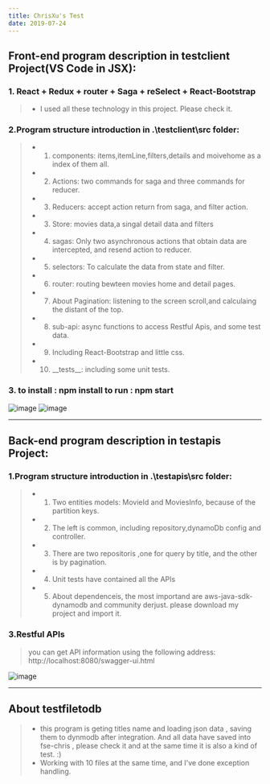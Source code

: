 ```yaml
---
title: ChrisXu's Test
date: 2019-07-24
---
```


## Front-end program description in testclient Project(VS Code in JSX):
### 1. React + Redux + router + Saga + reSelect + React-Bootstrap
>* I used all these technology in this project. Please check it.
### 2.Program structure introduction in .\testclient\src folder:
>* 1. components: items,itemLine,filters,details and moivehome as a index of them all. 
>* 2. Actions: two commands for saga and three commands for reducer. 
>* 3. Reducers: accept action return from saga, and filter action. 
>* 3. Store: movies data,a singal detail data and filters
>* 4. sagas: Only two asynchronous actions that obtain data are intercepted, and resend action to reducer.
>* 5. selectors: To calculate the data from state and filter.
>* 6. router: routing bewteen movies home and detail pages.
>* 7. About Pagination: listening to the screen scroll,and calculaing the distant of the top.
>* 8. sub-api: async functions to access Restful Apis, and some test data.
>* 9. Including React-Bootstrap and little css.
>* 10. \_\_tests\_\_: including  some unit tests.

### 3. to install : npm install    to run : npm start 

![image](https://github.com/microxu/ParrotTest/blob/master/images/1.jpg)
![image](https://github.com/microxu/ParrotTest/blob/master/images/2.jpg)

----------

## Back-end program description in testapis Project:

### 1.Program structure introduction in .\testapis\src folder:
>* 1. Two entities models: MovieId and MoviesInfo, because of the partition keys.
>* 2. The left is common, including repository,dynamoDb config and controller.
>* 3. There are two repositoris ,one for query by title, and the other is by pagination.
>* 4. Unit tests have contained  all the APIs
>* 5. About dependenceis, the most importand are aws-java-sdk-dynamodb and community derjust. please download my project and import it.

### 3.Restful APIs
>you can get API information using the following address:  http://localhost:8080/swagger-ui.html

![image](https://github.com/microxu/ParrotTest/blob/master/images/3.jpg)

----------

## About testfiletodb
>* this program is geting titles name and loading json data , saving them to dynmodb after integration. And all data have saved into fse-chris , please check it and at the same time it is also a kind of test. :)
>* Working with 10 files at the same time, and I've done exception handling.


